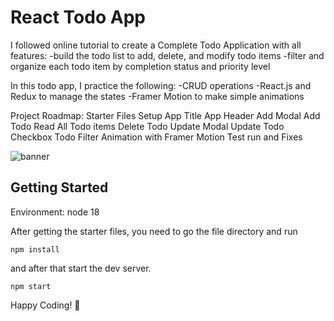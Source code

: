 # React Todo App
I followed online tutorial to create a Complete Todo Application with all features: 
-build the todo list to add, delete, and modify todo items
-filter and organize each todo item by completion status and priority level

In this todo app, I practice the following:
-CRUD operations
-React.js and Redux to manage the states
-Framer Motion to make simple animations

Project Roadmap:
Starter Files Setup
App Title
App Header
Add Modal
Add Todo
Read All Todo items
Delete Todo
Update Modal
Update Todo
Checkbox
Todo Filter
Animation with Framer Motion
Test run and Fixes

![banner](https://user-images.githubusercontent.com/73413308/235580818-782e4e3e-2f69-400d-ba6e-b1e40a470924.png)



## Getting Started

Environment: node 18

After getting the starter files, you need to go the file directory and run

```shell
npm install
```

and after that start the dev server.

```shell
npm start
```

Happy Coding! 🚀
